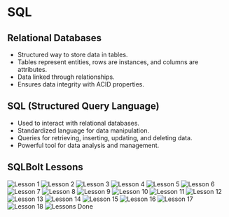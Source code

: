 # SQL

## Relational Databases

- Structured way to store data in tables.
- Tables represent entities, rows are instances, and columns are attributes.
- Data linked through relationships.
- Ensures data integrity with ACID properties.

## SQL (Structured Query Language)

- Used to interact with relational databases.
- Standardized language for data manipulation.
- Queries for retrieving, inserting, updating, and deleting data.
- Powerful tool for data analysis and management.

## SQLBolt Lessons

![Lesson 1](./assests/Sql%20lesson%201.png)
![Lesson 2](./assests/Sql%20lesson%202.png)
![Lesson 3](./assests/Sql%20lesson%203.png)
![Lesson 4](./assests/Sql%20lesson%204.png)
![Lesson 5](./assests/Sql%20lesson%205.png)
![Lesson 6](./assests/Sql%20lesson%206.png)
![Lesson 7](./assests/Sql%20lesson%207.png)
![Lesson 8](./assests/Sql%20lesson%208.png)
![Lesson 9](./assests/Sql%20lesson%209.png)
![Lesson 10](./assests/Sql%20lesson%2010.png)
![Lesson 11](./assests/Sql%20lesson%2011.png)
![Lesson 12](./assests/Sql%20lesson%2012.png)
![Lesson 13](./assests/Sql%20lesson%2013.png)
![Lesson 14](./assests/Sql%20lesson%2014.png)
![Lesson 15](./assests/Sql%20lesson%2015.png)
![Lesson 16](./assests/Sql%20lesson%2016.png)
![Lesson 17](./assests/Sql%20lesson%2017.png)
![Lesson 18](./assests/Sql%20lesson%2018.png)
![Lessons Done](./assests/Done.png)